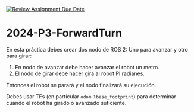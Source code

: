 [![Review Assignment Due Date](https://classroom.github.com/assets/deadline-readme-button-24ddc0f5d75046c5622901739e7c5dd533143b0c8e959d652212380cedb1ea36.svg)](https://classroom.github.com/a/uJohVe6m)
# 2024-P3-ForwardTurn

En esta práctica debes crear dos nodo de ROS 2: Uno para avanzar y otro para girar:

1. En nodo de avanzar debe hacer avanzar el robot un metro.
2. El nodo de girar debe hacer gira al robot PI radianes.

Entonces el robot se parará y el nodo finalizará su ejecución.

Debes usar TFs (en partícular `odom`->`base_footprint`) para determinar cuando el robot ha girado o avanzado suficiente.
